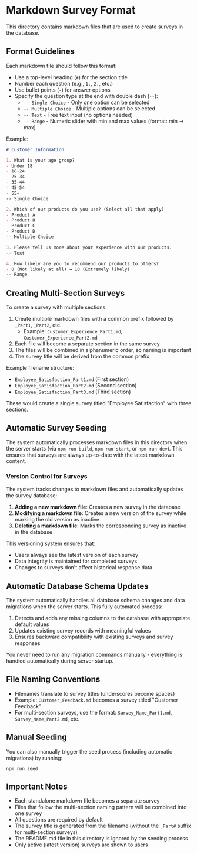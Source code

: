 # Markdown Survey Format

This directory contains markdown files that are used to create surveys in the database.

## Format Guidelines

Each markdown file should follow this format:

- Use a top-level heading (`#`) for the section title
- Number each question (e.g., `1.`, `2.`, etc.)
- Use bullet points (`-`) for answer options
- Specify the question type at the end with double dash (`--`):
  - `-- Single Choice` - Only one option can be selected
  - `-- Multiple Choice` - Multiple options can be selected
  - `-- Text` - Free text input (no options needed)
  - `-- Range` - Numeric slider with min and max values (format: min → max)

Example:

```markdown
# Customer Information

1. What is your age group?
- Under 18
- 18-24
- 25-34
- 35-44
- 45-54
- 55+
-- Single Choice

2. Which of our products do you use? (Select all that apply)
- Product A
- Product B
- Product C
- Product D
-- Multiple Choice

3. Please tell us more about your experience with our products.
-- Text

4. How likely are you to recommend our products to others?
- 0 (Not likely at all) → 10 (Extremely likely)
-- Range
```

## Creating Multi-Section Surveys

To create a survey with multiple sections:

1. Create multiple markdown files with a common prefix followed by `_Part1`, `_Part2`, etc.
   - Example: `Customer_Experience_Part1.md`, `Customer_Experience_Part2.md`
2. Each file will become a separate section in the same survey
3. The files will be combined in alphanumeric order, so naming is important
4. The survey title will be derived from the common prefix

Example filename structure:
- `Employee_Satisfaction_Part1.md` (First section)
- `Employee_Satisfaction_Part2.md` (Second section)
- `Employee_Satisfaction_Part3.md` (Third section)

These would create a single survey titled "Employee Satisfaction" with three sections.

## Automatic Survey Seeding

The system automatically processes markdown files in this directory when the server starts (via `npm run build`, `npm run start`, or `npm run dev`). This ensures that surveys are always up-to-date with the latest markdown content.

### Version Control for Surveys

The system tracks changes to markdown files and automatically updates the survey database:

1. **Adding a new markdown file**: Creates a new survey in the database
2. **Modifying a markdown file**: Creates a new version of the survey while marking the old version as inactive
3. **Deleting a markdown file**: Marks the corresponding survey as inactive in the database

This versioning system ensures that:
- Users always see the latest version of each survey
- Data integrity is maintained for completed surveys
- Changes to surveys don't affect historical response data

## Automatic Database Schema Updates

The system automatically handles all database schema changes and data migrations when the server starts. This fully automated process:

1. Detects and adds any missing columns to the database with appropriate default values
2. Updates existing survey records with meaningful values
3. Ensures backward compatibility with existing surveys and survey responses

You never need to run any migration commands manually - everything is handled automatically during server startup.

## File Naming Conventions

- Filenames translate to survey titles (underscores become spaces)
- Example: `Customer_Feedback.md` becomes a survey titled "Customer Feedback"
- For multi-section surveys, use the format: `Survey_Name_Part1.md`, `Survey_Name_Part2.md`, etc.

## Manual Seeding

You can also manually trigger the seed process (including automatic migrations) by running:

```
npm run seed
```

## Important Notes

- Each standalone markdown file becomes a separate survey
- Files that follow the multi-section naming pattern will be combined into one survey
- All questions are required by default
- The survey title is generated from the filename (without the `_Part#` suffix for multi-section surveys)
- The README.md file in this directory is ignored by the seeding process
- Only active (latest version) surveys are shown to users 